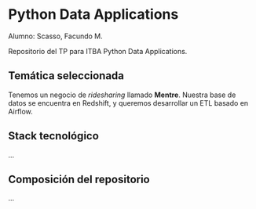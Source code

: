 # Python Data Applications
Alumno: Scasso, Facundo M.

Repositorio del TP para ITBA Python Data Applications.

## Temática seleccionada

Tenemos un negocio de *ridesharing* llamado **Mentre**.
Nuestra base de datos se encuentra en Redshift, y queremos desarrollar un ETL basado en Airflow.

## Stack tecnológico

...


## Composición del repositorio

...
